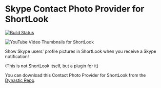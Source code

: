 # Skype Contact Photo Provider for ShortLook
[![Build Status](https://travis-ci.org/JeffResc/ShortLook-Skype.svg?branch=master)](https://travis-ci.org/JeffResc/ShortLook-Skype)

![YouTube Video Thumbnails for ShortLook](https://repo.dynastic.co/data/static/version/152314376634761216/152314519127851008)

Show Skype users' profile pictures in ShortLook when you receive a Skype notification!

(This is not ShortLook itself, but a plugin for it)

You can download this Contact Photo Provider for ShortLook from the [Dynastic Repo](https://repo.dynastic.co/package/shortlook-skype).

